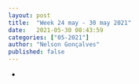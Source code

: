 ```yaml
---
layout: post
title:  "Week 24 may - 30 may 2021"
date:   2021-05-30 08:43:59
categories: ["05-2021"]
author: "Nelson Gonçalves"
published: false
---
```


*


